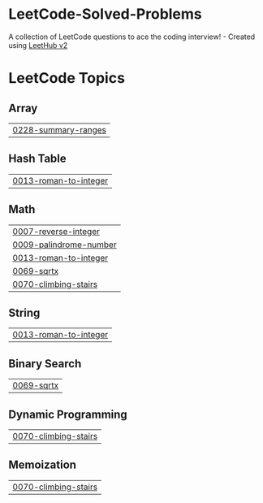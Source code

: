 # LeetCode-Solved-Problems
A collection of LeetCode questions to ace the coding interview! - Created using [LeetHub v2](https://github.com/arunbhardwaj/LeetHub-2.0)

<!---LeetCode Topics Start-->
# LeetCode Topics
## Array
|  |
| ------- |
| [0228-summary-ranges](https://github.com/varshu24/LeetCode-Solved-Problems/tree/master/0228-summary-ranges) |
## Hash Table
|  |
| ------- |
| [0013-roman-to-integer](https://github.com/varshu24/LeetCode-Solved-Problems/tree/master/0013-roman-to-integer) |
## Math
|  |
| ------- |
| [0007-reverse-integer](https://github.com/varshu24/LeetCode-Solved-Problems/tree/master/0007-reverse-integer) |
| [0009-palindrome-number](https://github.com/varshu24/LeetCode-Solved-Problems/tree/master/0009-palindrome-number) |
| [0013-roman-to-integer](https://github.com/varshu24/LeetCode-Solved-Problems/tree/master/0013-roman-to-integer) |
| [0069-sqrtx](https://github.com/varshu24/LeetCode-Solved-Problems/tree/master/0069-sqrtx) |
| [0070-climbing-stairs](https://github.com/varshu24/LeetCode-Solved-Problems/tree/master/0070-climbing-stairs) |
## String
|  |
| ------- |
| [0013-roman-to-integer](https://github.com/varshu24/LeetCode-Solved-Problems/tree/master/0013-roman-to-integer) |
## Binary Search
|  |
| ------- |
| [0069-sqrtx](https://github.com/varshu24/LeetCode-Solved-Problems/tree/master/0069-sqrtx) |
## Dynamic Programming
|  |
| ------- |
| [0070-climbing-stairs](https://github.com/varshu24/LeetCode-Solved-Problems/tree/master/0070-climbing-stairs) |
## Memoization
|  |
| ------- |
| [0070-climbing-stairs](https://github.com/varshu24/LeetCode-Solved-Problems/tree/master/0070-climbing-stairs) |
<!---LeetCode Topics End-->